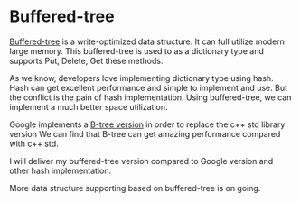 Buffered-tree
===========

[Buffered-tree](http://www.cs.cmu.edu/~guyb/realworld/slidesF10/buffertree.pdf)
is a write-optimized data structure. It can full utilize modern large memory.
This buffered-tree is used to as a dictionary type and supports Put, Delete, Get
these methods.

As we know, developers love implementing dictionary type using hash. Hash can 
get excellent performance and simple to implement and use. But the conflict is
the pain of hash implementation. Using buffered-tree, we can implement a much
better space utilization.

Google implements a [B-tree version](https://code.google.com/p/cpp-btree/w/list)
in order to replace the c++ std library version  We can find that B-tree can get
amazing performance compared with c++ std.

I will deliver my buffered-tree version compared to Google version and other
hash implementation.

More data structure supporting based on buffered-tree is on going.
